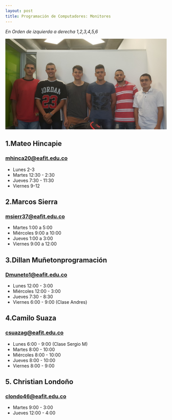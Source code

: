 ```yaml
---
layout: post
title: Programación de Computadores: Monitores
---
```


_En Orden de izquierda a derecha 1,2,3,4,5,6_

![Monitores](/aux/img/monitores.jpg)

## **1.Mateo Hincapie**
### mhinca20@eafit.edu.co

+ Lunes 2-3
+ Martes 12:30 - 2:30
+ Jueves 7:30 - 11:30
+ Viernes 9-12

## **2.Marcos Sierra**
### msierr37@eafit.edu.co

+ Martes 1:00 a 5:00
+ Miércoles 9:00 a 10:00
+ Jueves 1:00 a 3:00
+ Viernes 9:00 a 12:00

## **3.Dillan Muñeton**programación
### Dmuneto1@eafit.edu.co

+ Lunes 12:00 - 3:00
+ Miércoles 12:00 - 3:00
+ Jueves 7:30 - 8:30
+ Viernes 6:00 - 9:00 (Clase Andres)


## **4.Camilo Suaza**
### csuazag@eafit.edu.co

+ Lunes 6:00 - 9:00 (Clase Sergio M)
+ Martes 8:00 - 10:00
+ Miércoles 8:00 - 10:00
+ Jueves 8:00 - 10:00
+ Viernes 8:00 - 9:00


## **5. Christian Londoño**
### clondo46@eafit.edu.co

+ Martes 9:00 - 3:00
+ Jueves 12:00 - 4:00
